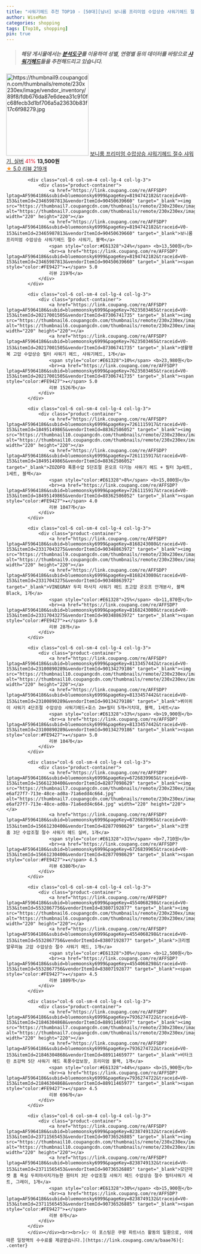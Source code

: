```yaml
---
title: "샤워기헤드 추천 TOP10 - [50대][남녀] 보니룸 프리미엄 수압상승 샤워기헤드 절수 샤워기, 실버"
author: WiseMan
categories: shopping
tags: [Top10, shopping]
pin: true
---
```


> ##### 해당 게시물에서는 [**분석도구**](https://itemscout.io/)를 이용하여 **성별**, **연령별** 등의 데이터를 바탕으로 [**샤워기헤드**](https://link.coupang.com/a/baae76)들을 추천해드리고 있습니다.
<div class="container"><div class="row">
            <div class="col-6 col-sm-4 col-lg-4 col-lg-3">
                <div class="product-container">
                    <a href="https://link.coupang.com/re/AFFSDP?lptag=AF5964186&subid=bluemoonsky6999&pageKey=8194742182&traceid=V0-153&itemId=23465987812&vendorItemId=90450639672" target="_blank"><img src="https://thumbnail9.coupangcdn.com/thumbnails/remote/230x230ex/image/vendor_inventory/89f8/fdb676da87e6deea31c910fc68fecb3d1bf706a5a23630b83f17c6f98279.jpg" alt="https://thumbnail9.coupangcdn.com/thumbnails/remote/230x230ex/image/vendor_inventory/89f8/fdb676da87e6deea31c910fc68fecb3d1bf706a5a23630b83f17c6f98279.jpg" width="220" height="220"></a>
                    <a href="https://link.coupang.com/re/AFFSDP?lptag=AF5964186&subid=bluemoonsky6999&pageKey=8194742182&traceid=V0-153&itemId=23465987812&vendorItemId=90450639672" target="_blank">보니룸 프리미엄 수압상승 샤워기헤드 절수 샤워기, 실버</a>
                    <span style="color:#E61328">41%</span> <b>13,500원</b>
                    <br><a href="https://link.coupang.com/re/AFFSDP?lptag=AF5964186&subid=bluemoonsky6999&pageKey=8194742182&traceid=V0-153&itemId=23465987812&vendorItemId=90450639672" target="_blank"><span style="color:#FE9427">★</span> 5.0
                    리뷰 219개</a>
                </div>
            </div>
            
            <div class="col-6 col-sm-4 col-lg-4 col-lg-3">
                <div class="product-container">
                    <a href="https://link.coupang.com/re/AFFSDP?lptag=AF5964186&subid=bluemoonsky6999&pageKey=8194742182&traceid=V0-153&itemId=23465987813&vendorItemId=90450639660" target="_blank"><img src="https://thumbnail7.coupangcdn.com/thumbnails/remote/230x230ex/image/vendor_inventory/dbee/61ebd39a9afa595bc7ab9c161706394939a7025ceef7efb7e8c1adda8f2a.jpg" alt="https://thumbnail7.coupangcdn.com/thumbnails/remote/230x230ex/image/vendor_inventory/dbee/61ebd39a9afa595bc7ab9c161706394939a7025ceef7efb7e8c1adda8f2a.jpg" width="220" height="220"></a>
                    <a href="https://link.coupang.com/re/AFFSDP?lptag=AF5964186&subid=bluemoonsky6999&pageKey=8194742182&traceid=V0-153&itemId=23465987813&vendorItemId=90450639660" target="_blank">보니룸 프리미엄 수압상승 샤워기헤드 절수 샤워기, 블랙</a>
                    <span style="color:#E61328">24%</span> <b>13,500원</b>
                    <br><a href="https://link.coupang.com/re/AFFSDP?lptag=AF5964186&subid=bluemoonsky6999&pageKey=8194742182&traceid=V0-153&itemId=23465987813&vendorItemId=90450639660" target="_blank"><span style="color:#FE9427">★</span> 5.0
                    리뷰 219개</a>
                </div>
            </div>
            
            <div class="col-6 col-sm-4 col-lg-4 col-lg-3">
                <div class="product-container">
                    <a href="https://link.coupang.com/re/AFFSDP?lptag=AF5964186&subid=bluemoonsky6999&pageKey=7623503465&traceid=V0-153&itemId=20217001505&vendorItemId=87306741735" target="_blank"><img src="https://thumbnail6.coupangcdn.com/thumbnails/remote/230x230ex/image/vendor_inventory/065e/4aa335be9432faf76ae2a65a5550fcadda95ef2a2e27558383455049ad0f.jpg" alt="https://thumbnail6.coupangcdn.com/thumbnails/remote/230x230ex/image/vendor_inventory/065e/4aa335be9432faf76ae2a65a5550fcadda95ef2a2e27558383455049ad0f.jpg" width="220" height="220"></a>
                    <a href="https://link.coupang.com/re/AFFSDP?lptag=AF5964186&subid=bluemoonsky6999&pageKey=7623503465&traceid=V0-153&itemId=20217001505&vendorItemId=87306741735" target="_blank">생활행복 고압 수압상승 필터 샤워기 헤드, 샤워기헤드, 1개</a>
                    <span style="color:#E61328">10%</span> <b>23,980원</b>
                    <br><a href="https://link.coupang.com/re/AFFSDP?lptag=AF5964186&subid=bluemoonsky6999&pageKey=7623503465&traceid=V0-153&itemId=20217001505&vendorItemId=87306741735" target="_blank"><span style="color:#FE9427">★</span> 5.0
                    리뷰 1526개</a>
                </div>
            </div>
            
            <div class="col-6 col-sm-4 col-lg-4 col-lg-3">
                <div class="product-container">
                    <a href="https://link.coupang.com/re/AFFSDP?lptag=AF5964186&subid=bluemoonsky6999&pageKey=7261115917&traceid=V0-153&itemId=18495149865&vendorItemId=88362586052" target="_blank"><img src="https://thumbnail10.coupangcdn.com/thumbnails/remote/230x230ex/image/vendor_inventory/8ef6/c886a1f2f725aa5bf437076941cf534faa5036fa42c7a2b8629784a34032.jpg" alt="https://thumbnail10.coupangcdn.com/thumbnails/remote/230x230ex/image/vendor_inventory/8ef6/c886a1f2f725aa5bf437076941cf534faa5036fa42c7a2b8629784a34032.jpg" width="220" height="220"></a>
                    <a href="https://link.coupang.com/re/AFFSDP?lptag=AF5964186&subid=bluemoonsky6999&pageKey=7261115917&traceid=V0-153&itemId=18495149865&vendorItemId=88362586052" target="_blank">ZOZOFO 폭풍수압 5단조절 온오프 다기능 샤워기 헤드 + 필터 3p세트, 1세트, 블랙</a>
                    <span style="color:#E61328">8%</span> <b>15,800원</b>
                    <br><a href="https://link.coupang.com/re/AFFSDP?lptag=AF5964186&subid=bluemoonsky6999&pageKey=7261115917&traceid=V0-153&itemId=18495149865&vendorItemId=88362586052" target="_blank"><span style="color:#FE9427">★</span> 4.0
                    리뷰 1047개</a>
                </div>
            </div>
            
            <div class="col-6 col-sm-4 col-lg-4 col-lg-3">
                <div class="product-container">
                    <a href="https://link.coupang.com/re/AFFSDP?lptag=AF5964186&subid=bluemoonsky6999&pageKey=8168243080&traceid=V0-153&itemId=23317043275&vendorItemId=90348863972" target="_blank"><img src="https://thumbnail9.coupangcdn.com/thumbnails/remote/230x230ex/image/vendor_inventory/e7eb/0281c2066bab0f0f691868e58877a83d127c8157f2f4d0b37ae182c5aca9.png" alt="https://thumbnail9.coupangcdn.com/thumbnails/remote/230x230ex/image/vendor_inventory/e7eb/0281c2066bab0f0f691868e58877a83d127c8157f2f4d0b37ae182c5aca9.png" width="220" height="220"></a>
                    <a href="https://link.coupang.com/re/AFFSDP?lptag=AF5964186&subid=bluemoonsky6999&pageKey=8168243080&traceid=V0-153&itemId=23317043275&vendorItemId=90348863972" target="_blank">VINEGRAY 두피 마사지 샤워기 헤드 초고압 온오프 안개분사, 블랙Black, 1개</a>
                    <span style="color:#E61328">25%</span> <b>11,870원</b>
                    <br><a href="https://link.coupang.com/re/AFFSDP?lptag=AF5964186&subid=bluemoonsky6999&pageKey=8168243080&traceid=V0-153&itemId=23317043275&vendorItemId=90348863972" target="_blank"><span style="color:#FE9427">★</span> 5.0
                    리뷰 28개</a>
                </div>
            </div>
            
            <div class="col-6 col-sm-4 col-lg-4 col-lg-3">
                <div class="product-container">
                    <a href="https://link.coupang.com/re/AFFSDP?lptag=AF5964186&subid=bluemoonsky6999&pageKey=8133457442&traceid=V0-153&itemId=23100890289&vendorItemId=90134279186" target="_blank"><img src="https://thumbnail10.coupangcdn.com/thumbnails/remote/230x230ex/image/vendor_inventory/3c9d/1915b7e893cc952a0cac8933c44895a64ae50eb90e8e9afd1002c05dc3fd.png" alt="https://thumbnail10.coupangcdn.com/thumbnails/remote/230x230ex/image/vendor_inventory/3c9d/1915b7e893cc952a0cac8933c44895a64ae50eb90e8e9afd1002c05dc3fd.png" width="220" height="220"></a>
                    <a href="https://link.coupang.com/re/AFFSDP?lptag=AF5964186&subid=bluemoonsky6999&pageKey=8133457442&traceid=V0-153&itemId=23100890289&vendorItemId=90134279186" target="_blank">뷔이위이 샤워기 4단조절 수압상승 샤워기헤드+호스 2m+필터 5개+거치대, 블랙, 1세트</a>
                    <span style="color:#E61328">33%</span> <b>19,900원</b>
                    <br><a href="https://link.coupang.com/re/AFFSDP?lptag=AF5964186&subid=bluemoonsky6999&pageKey=8133457442&traceid=V0-153&itemId=23100890289&vendorItemId=90134279186" target="_blank"><span style="color:#FE9427">★</span> 5.0
                    리뷰 104개</a>
                </div>
            </div>
            
            <div class="col-6 col-sm-4 col-lg-4 col-lg-3">
                <div class="product-container">
                    <a href="https://link.coupang.com/re/AFFSDP?lptag=AF5964186&subid=bluemoonsky6999&pageKey=6726839965&traceid=V0-153&itemId=15661230400&vendorItemId=82877098629" target="_blank"><img src="https://thumbnail7.coupangcdn.com/thumbnails/remote/230x230ex/image/retail/images/1245364272457224-e6af27f7-713e-48ce-ad0a-71a6edd4c664.jpg" alt="https://thumbnail7.coupangcdn.com/thumbnails/remote/230x230ex/image/retail/images/1245364272457224-e6af27f7-713e-48ce-ad0a-71a6edd4c664.jpg" width="220" height="220"></a>
                    <a href="https://link.coupang.com/re/AFFSDP?lptag=AF5964186&subid=bluemoonsky6999&pageKey=6726839965&traceid=V0-153&itemId=15661230400&vendorItemId=82877098629" target="_blank">코멧 홈 3단 수압조절 절수 샤워기 헤드 실버, 1개</a>
                    <span style="color:#E61328">31%</span> <b>7,710원</b>
                    <br><a href="https://link.coupang.com/re/AFFSDP?lptag=AF5964186&subid=bluemoonsky6999&pageKey=6726839965&traceid=V0-153&itemId=15661230400&vendorItemId=82877098629" target="_blank"><span style="color:#FE9427">★</span> 4.5
                    리뷰 6380개</a>
                </div>
            </div>
            
            <div class="col-6 col-sm-4 col-lg-4 col-lg-3">
                <div class="product-container">
                    <a href="https://link.coupang.com/re/AFFSDP?lptag=AF5964186&subid=bluemoonsky6999&pageKey=4554068298&traceid=V0-153&itemId=5532867756&vendorItemId=83807192877" target="_blank"><img src="https://thumbnail6.coupangcdn.com/thumbnails/remote/230x230ex/image/vendor_inventory/3452/1f136b48b859f2d202fc47a36b357ea9dbb9ed12b623f5c5c6366ee3eeb6.jpg" alt="https://thumbnail6.coupangcdn.com/thumbnails/remote/230x230ex/image/vendor_inventory/3452/1f136b48b859f2d202fc47a36b357ea9dbb9ed12b623f5c5c6366ee3eeb6.jpg" width="220" height="220"></a>
                    <a href="https://link.coupang.com/re/AFFSDP?lptag=AF5964186&subid=bluemoonsky6999&pageKey=4554068298&traceid=V0-153&itemId=5532867756&vendorItemId=83807192877" target="_blank">크리썸 알루미늄 고압 수압상승 절수 샤워기 헤드, 1개</a>
                    <span style="color:#E61328">30%</span> <b>12,500원</b>
                    <br><a href="https://link.coupang.com/re/AFFSDP?lptag=AF5964186&subid=bluemoonsky6999&pageKey=4554068298&traceid=V0-153&itemId=5532867756&vendorItemId=83807192877" target="_blank"><span style="color:#FE9427">★</span> 4.5
                    리뷰 1809개</a>
                </div>
            </div>
            
            <div class="col-6 col-sm-4 col-lg-4 col-lg-3">
                <div class="product-container">
                    <a href="https://link.coupang.com/re/AFFSDP?lptag=AF5964186&subid=bluemoonsky6999&pageKey=7936274722&traceid=V0-153&itemId=21846304868&vendorItemId=88911465977" target="_blank"><img src="https://thumbnail7.coupangcdn.com/thumbnails/remote/230x230ex/image/vendor_inventory/8c3a/3b32ebe3cfbf98fb749a3cc722444124bb93e5e9759017d3904793817847.jpg" alt="https://thumbnail7.coupangcdn.com/thumbnails/remote/230x230ex/image/vendor_inventory/8c3a/3b32ebe3cfbf98fb749a3cc722444124bb93e5e9759017d3904793817847.jpg" width="220" height="220"></a>
                    <a href="https://link.coupang.com/re/AFFSDP?lptag=AF5964186&subid=bluemoonsky6999&pageKey=7936274722&traceid=V0-153&itemId=21846304868&vendorItemId=88911465977" target="_blank">비타크린 초강력 5단 샤워기 헤드 폭풍수압보장, 프리미엄 블랙, 1개</a>
                    <span style="color:#E61328">44%</span> <b>15,900원</b>
                    <br><a href="https://link.coupang.com/re/AFFSDP?lptag=AF5964186&subid=bluemoonsky6999&pageKey=7936274722&traceid=V0-153&itemId=21846304868&vendorItemId=88911465977" target="_blank"><span style="color:#FE9427">★</span> 4.5
                    리뷰 696개</a>
                </div>
            </div>
            
            <div class="col-6 col-sm-4 col-lg-4 col-lg-3">
                <div class="product-container">
                    <a href="https://link.coupang.com/re/AFFSDP?lptag=AF5964186&subid=bluemoonsky6999&pageKey=8238749132&traceid=V0-153&itemId=23711565453&vendorItemId=90736526885" target="_blank"><img src="https://thumbnail10.coupangcdn.com/thumbnails/remote/230x230ex/image/vendor_inventory/85b3/8722e77640c2d07f9d1f5694c18e5f09ef9239288aa8d33d8bcb94eacd10.jpg" alt="https://thumbnail10.coupangcdn.com/thumbnails/remote/230x230ex/image/vendor_inventory/85b3/8722e77640c2d07f9d1f5694c18e5f09ef9239288aa8d33d8bcb94eacd10.jpg" width="220" height="220"></a>
                    <a href="https://link.coupang.com/re/AFFSDP?lptag=AF5964186&subid=bluemoonsky6999&pageKey=8238749132&traceid=V0-153&itemId=23711565453&vendorItemId=90736526885" target="_blank">모던마켓 홈 욕실 두피마사지가능한 원터치 3단 수압조절 샤워기 헤드 수압상승 절수 필터샤워기 세트, 그레이, 1개</a>
                    <span style="color:#E61328">30%</span> <b>15,900원</b>
                    <br><a href="https://link.coupang.com/re/AFFSDP?lptag=AF5964186&subid=bluemoonsky6999&pageKey=8238749132&traceid=V0-153&itemId=23711565453&vendorItemId=90736526885" target="_blank"><span style="color:#FE9427">★</span> 
                    리뷰 0개</a>
                </div>
            </div>
            </div></div><br><br>[👉 이 포스팅은 쿠팡 파트너스 활동의 일환으로, 이에 따른 일정액의 수수료를 제공받습니다.](https://link.coupang.com/a/baae76){: .center}